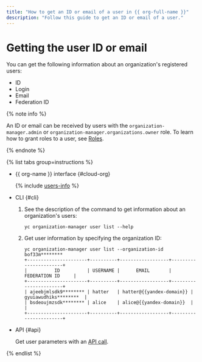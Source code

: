 ```yaml
---
title: "How to get an ID or email of a user in {{ org-full-name }}"
description: "Follow this guide to get an ID or email of a user."
---
```


# Getting the user ID or email

You can get the following information about an organization's registered users:
* ID
* Login
* Email
* Federation ID

{% note info %}

An ID or email can be received by users with the `organization-manager.admin` or `organization-manager.organizations.owner` role. To learn how to grant roles to a user, see [Roles](../security/index.md#admin).

{% endnote %}

{% list tabs group=instructions %}

- {{ org-name }} interface {#cloud-org}

   {% include [users-info](../../_includes/users-info.md) %}

- CLI {#cli}

   1. See the description of the command to get information about an organization's users:

      ```
      yc organization-manager user list --help
      ```

   1. Get user information by specifying the organization ID:

      ```
      yc organization-manager user list --organization-id bof33m********
      +----------------------+----------+------------------+-----------------------+
      |          ID          | USERNAME |      EMAIL       |     FEDERATION ID     |
      +----------------------+----------+------------------+-----------------------+
      | ajeebjmlsdk9******** | hatter   | hatter@{{yandex-domain}} | gyuiawudhiks********  |
      | bsdeoujmzsdk******** | alice    | alice@{{yandex-domain}}  |                       |
      +----------------------+----------+------------------+-----------------------+
      ```

- API {#api}

   Get user parameters with an [API call](../api-ref/User/listMembers.md).

{% endlist %}
